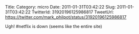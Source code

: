 Title: 
Category: micro
Date: 2011-01-31T03:42:22
Slug: 2011-01-31T03:42:22
TwitterId: 31920196125986817
TweetUrl: https://twitter.com/mark_philpot/status/31920196125986817

Ugh! #netflix is down (seems like the entire site)